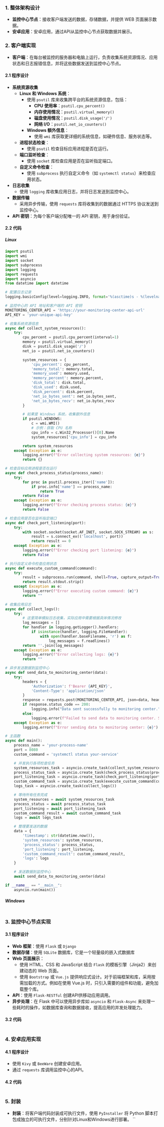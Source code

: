 
### 1. 整体架构设计


- **监控中心节点**：接收客户端发送的数据，存储数据，并提供 WEB 页面展示数据。
- **安卓应用**：安卓应用，通过API从监控中心节点获取数据并展示。
### 2. 客户端实现

- **客户端**：在每台被监控的服务器和电脑上运行，负责收集系统资源情况、应用状态和日志报错信息，并将这些数据发送到监控中心节点。
#### 2.1 程序设计
- **系统资源收集**
	- **Linux 和 Windows 系统**：
	    - 使用 `psutil` 库来收集跨平台的系统资源信息，包括：
	        - **CPU 使用率**：`psutil.cpu_percent()`
	        - **内存使用情况**：`psutil.virtual_memory()`
	        - **磁盘使用情况**：`psutil.disk_usage('/')`
	        - **网络 I/O**：`psutil.net_io_counters()`
	    - **Windows 额外信息**：
	        - 使用 `wmi` 库获取更详细的系统信息，如硬件信息、服务状态等。
	- **进程状态检查**：
		- 使用 `psutil` 检查目标应用进程是否在运行。
	- **端口监听检查**：
		- 使用 `socket` 库检查应用是否在监听指定端口。
	- **自定义命令检查**：
		- 使用 `subprocess` 执行自定义命令（如 `systemctl status`）来检查应用状态。
- **日志收集**
	- 使用 `logging` 库收集应用日志，并将日志发送到监控中心。
- **数据传输**
	- 采用异步传输，使用 `requests` 库将收集到的数据通过 HTTPS 协议发送到监控中心。
- **API 密钥**：为每个客户端分配唯一的 API 密钥，用于身份验证。

#### 2.2 代码



##### Linux

```python
import psutil
import wmi
import socket
import subprocess
import logging
import requests
import asyncio
from datetime import datetime

# 配置日志记录
logging.basicConfig(level=logging.INFO, format='%(asctime)s - %(levelname)s - %(message)s')

# 监控中心的 API 地址和客户端的 API 密钥
MONITORING_CENTER_API = 'https://your-monitoring-center-api-url'
API_KEY = 'your-unique-api-key'

# 收集系统资源信息
async def collect_system_resources():
    try:
        cpu_percent = psutil.cpu_percent(interval=1)
        memory = psutil.virtual_memory()
        disk = psutil.disk_usage('/')
        net_io = psutil.net_io_counters()

        system_resources = {
            'cpu_percent': cpu_percent,
            'memory_total': memory.total,
            'memory_used': memory.used,
            'memory_percent': memory.percent,
            'disk_total': disk.total,
            'disk_used': disk.used,
            'disk_percent': disk.percent,
            'net_io_bytes_sent': net_io.bytes_sent,
            'net_io_bytes_recv': net_io.bytes_recv
        }

        # 如果是 Windows 系统，收集额外信息
        if psutil.WINDOWS:
            c = wmi.WMI()
            # 示例：获取 CPU 名称
            cpu_info = c.Win32_Processor()[0].Name
            system_resources['cpu_info'] = cpu_info

        return system_resources
    except Exception as e:
        logging.error(f"Error collecting system resources: {e}")
        return {}

# 检查目标应用进程是否在运行
async def check_process_status(process_name):
    try:
        for proc in psutil.process_iter(['name']):
            if proc.info['name'] == process_name:
                return True
        return False
    except Exception as e:
        logging.error(f"Error checking process status: {e}")
        return False

# 检查应用是否在监听指定端口
async def check_port_listening(port):
    try:
        with socket.socket(socket.AF_INET, socket.SOCK_STREAM) as s:
            result = s.connect_ex(('localhost', port))
            return result == 0
    except Exception as e:
        logging.error(f"Error checking port listening: {e}")
        return False

# 执行自定义命令检查应用状态
async def execute_custom_command(command):
    try:
        result = subprocess.run(command, shell=True, capture_output=True, text=True)
        return result.stdout.strip()
    except Exception as e:
        logging.error(f"Error executing custom command: {e}")
        return ""

# 收集应用日志
async def collect_logs():
    try:
        # 这里简单模拟日志收集，实际应用中需要根据具体情况修改
        log_messages = []
        for handler in logging.getLogger().handlers:
            if isinstance(handler, logging.FileHandler):
                with open(handler.baseFilename, 'r') as f:
                    log_messages = f.readlines()
        return ''.join(log_messages)
    except Exception as e:
        logging.error(f"Error collecting logs: {e}")
        return ""

# 异步发送数据到监控中心
async def send_data_to_monitoring_center(data):
    try:
        headers = {
            'Authorization': f'Bearer {API_KEY}',
            'Content-Type': 'application/json'
        }
        response = requests.post(MONITORING_CENTER_API, json=data, headers=headers)
        if response.status_code == 200:
            logging.info("Data sent successfully to monitoring center.")
        else:
            logging.error(f"Failed to send data to monitoring center. Status code: {response.status_code}")
    except Exception as e:
        logging.error(f"Error sending data to monitoring center: {e}")

# 主函数
async def main():
    process_name = 'your-process-name'
    port = 8080
    custom_command = 'systemctl status your-service'

    # 并发执行各项检查任务
    system_resources_task = asyncio.create_task(collect_system_resources())
    process_status_task = asyncio.create_task(check_process_status(process_name))
    port_listening_task = asyncio.create_task(check_port_listening(port))
    custom_command_task = asyncio.create_task(execute_custom_command(custom_command))
    logs_task = asyncio.create_task(collect_logs())

    # 等待所有任务完成
    system_resources = await system_resources_task
    process_status = await process_status_task
    port_listening = await port_listening_task
    custom_command_result = await custom_command_task
    logs = await logs_task

    # 整理要发送的数据
    data = {
        'timestamp': str(datetime.now()),
        'system_resources': system_resources,
        'process_status': process_status,
        'port_listening': port_listening,
        'custom_command_result': custom_command_result,
        'logs': logs
    }

    # 发送数据到监控中心
    await send_data_to_monitoring_center(data)

if __name__ == "__main__":
    asyncio.run(main())
```
##### Windows

```python

```


### 3. 监控中心节点实现

#### 3.1 程序设计

- **Web 框架**：使用 `Flask` 或 `Django`
- **数据存储**：使用 `SQLite` 数据库，它是一个轻量级的嵌入式数据库
- **Web 页面展示**：
	- 使用 HTML、CSS 和 JavaScript 结合 `Flask` 的模板引擎（Jinja2）来创建动态的 Web 页面。
	- 使用 `Bootstrap` 或 `Vue.js` 提供响应式设计。对于前端框架和库，采用按需加载的方式。例如在使用 Vue.js 时，只引入需要的组件和功能，避免加载整个库。
- **API**：使用 `Flask-RESTful` 创建API供移动应用调用。
- **异步处理**：在 Flask 中可以使用异步库如 `asyncio` 和 `Flask-Async` 来处理一些耗时的操作，如数据库查询和数据接收，提高应用的并发处理能力。
#### 3.2 代码
```python


```

### 4. 安卓应用实现

#### 4.1 程序设计

- 使用 `Kivy` 或 `BeeWare` 创建安卓应用。
- 通过 `requests` 库调用监控中心的API。

#### 4.2 代码
```python


```

### 5. 封装
- **封装**：将客户端代码封装成可执行文件，使用 `PyInstaller` 将 Python 脚本打包成独立的可执行文件，分别针对Linux和Windows进行部署。
``